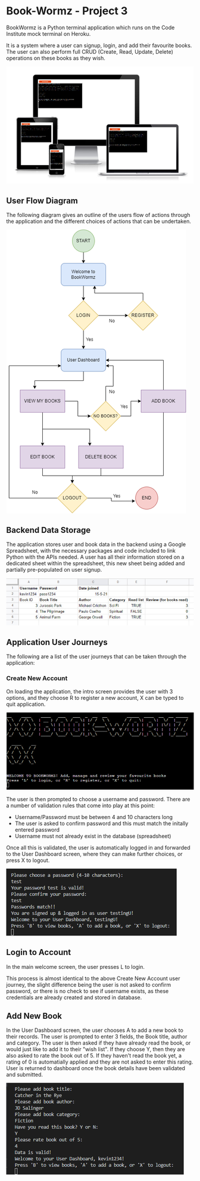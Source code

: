 # Book-Wormz - Project 3

BookWormz is a Python terminal application which runs on the Code Institute mock terminal on Heroku.

It is a system where a user can signup, login, and add their favourite books. The user can also perform full CRUD (Create, Read, Update, Delete) operations on these books as they wish.

<img src="https://github.com/kevinjohnkiely/book-wormz/blob/main/wireframesScreenshots/screengrab.jpg">

## User Flow Diagram

The following diagram gives an outline of the users flow of actions through the application and the different choices of actions that can be undertaken.

<img src="https://github.com/kevinjohnkiely/book-wormz/blob/main/wireframesScreenshots/UserFlowDiagram.png">

## Backend Data Storage

The application stores user and book data in the backend using a Google Spreadsheet, with the necessary packages and code included to link Python with the APIs needed. A user has all their information stored on a dedicated sheet within the spreadsheet, this new sheet being added and partially pre-populated on user signup.

<img src="https://github.com/kevinjohnkiely/book-wormz/blob/main/wireframesScreenshots/sheet.jpg">

## Application User Journeys

The following are a list of the user journeys that can be taken through the application:

### Create New Account

On loading the application, the intro screen provides the user with 3 options, and they choose R to register a new account, X can be typed to quit application.

<img src="https://github.com/kevinjohnkiely/book-wormz/blob/main/wireframesScreenshots/introScreen.jpg">

The user is then prompted to choose a username and password. There are a number of validation rules that come into play at this point:
+ Username/Password must be between 4 and 10 characters long
+ The user is asked to confirm password and this must match the initally entered password
+ Username must not already exist in the database (spreadsheet)

Once all this is validated, the user is automatically logged in and forwarded to the User Dashboard screen, where they can make further choices, or press X to logout.

<img src="https://github.com/kevinjohnkiely/book-wormz/blob/main/wireframesScreenshots/dashScreen.jpg">

## Login to Account

In the main welcome screen, the user presses L to login.

This process is almost identical to the above Create New Account user journey, the slight difference being the user is not asked to confirm password, or there is no check to see if username exists, as these credentials are already created and stored in database.

## Add New Book

In the User Dashboard screen, the user chooses A to add a new book to their records. The user is prompted to enter 3 fields, the Book title, author and category. The user is then asked if they have already read the book, or would just like to add it to their "wish list". If they choose Y, then they are also asked to rate the book out of 5. If they haven't read the book yet, a rating of 0 is automatially applied and they are not asked to enter this rating. User is returned to dashboard once the book details have been validated and submitted.

<img src="https://github.com/kevinjohnkiely/book-wormz/blob/main/wireframesScreenshots/addScreen.jpg">